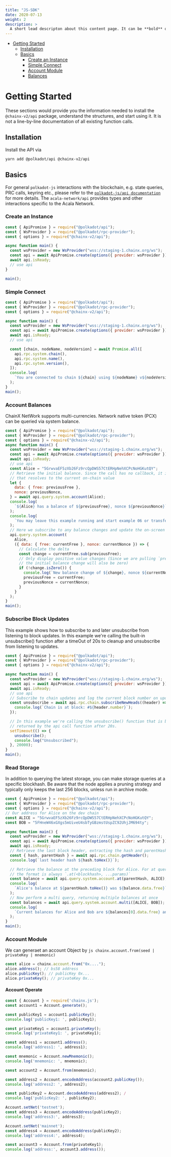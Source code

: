 ```yaml
---
title: "JS-SDK"
date: 2020-07-13
weight: 2
description: >
  A short lead descripton about this content page. It can be **bold** or _italic_ and can be split over multiple paragraphs.
---
```


<!-- TOC -->

- [Getting Started](#getting-started)
  - [Installation](#installation)
  - [Basics](#basics)
    - [Create an Instance](#create-an-instance)
    - [Simple Connect](#simple-connect)
    - [Account Module](#account-module)
    - [Balances](#account-balances)

<!-- /TOC -->

# Getting Started

These sections would provide you the information needed to install the `@chainx-v2/api` package, understand the structures, and start using it. It is not a line-by-line documentation of all existing function calls.

## Installation

Install the API via

```bash
yarn add @polkadot/api @chainx-v2/api
```

## Basics

For general `polkadot-js` interactions with the blockchain, e.g. state queries, PRC calls, keyring etc., please refer to the [`polkadot-js/api documentation`](https://polkadot.js.org/api/start/install.html) for more details. The `acala-network/api` provides types and other interactions specific to the Acala Network.

### Create an Instance

```js
const { ApiPromise } = require("@polkadot/api");
const { WsProvider } = require("@polkadot/rpc-provider");
const { options } = require("@chainx-v2/api");

async function main() {
  const wsProvider = new WsProvider("wss://staging-1.chainx.org/ws");
  const api = await ApiPromise.create(options({ provider: wsProvider }));
  await api.isReady;
  // use api
}

main();
```

### Simple Connect

```js
const { ApiPromise } = require("@polkadot/api");
const { WsProvider } = require("@polkadot/rpc-provider");
const { options } = require("@chainx-v2/api");

async function main() {
  const wsProvider = new WsProvider("wss://staging-1.chainx.org/ws");
  const api = await ApiPromise.create(options({ provider: wsProvider }));
  await api.isReady;
  // use api

  const [chain, nodeName, nodeVersion] = await Promise.all([
    api.rpc.system.chain(),
    api.rpc.system.name(),
    api.rpc.sytem.version(),
  ]);
  console.log(
    `You are connected to chain ${chain} using ${nodeName} v${nodeVersion} `
  );
}
main();
```

### Account Balances

ChainX NetWork supports multi-currencies. Network native token (PCX) can be queried via system balance.

```js
const { ApiPromise } = require("@polkadot/api");
const { WsProvider } = require("@polkadot/rpc-provider");
const { options } = require("@chainx-v2/api");
async function main() {
  const wsProvider = new WsProvider("wss://staging-1.chainx.org/ws");
  const api = await ApiPromise.create(options({ provider: wsProvider }));
  await api.isReady;
  // use api
  const Alice = "5GrwvaEF5zXb26Fz9rcQpDWS57CtERHpNehXCPcNoHGKutQY";
  // Retrieve the initial balance. Since the call has no callback, it is simply a promise
  // that resolves to the current on-chain value
  let {
    data: { free: previousFree },
    nonce: previousNonce,
  } = await api.query.system.account(Alice);
  console.log(
    `${Alice} has a balance of ${previousFree}, nonce ${previousNonce}`
  );
  console.log(
    `You may leave this example running and start example 06 or transfer any value to ${Alice}`
  );
  // Here we subscribe to any balance changes and update the on-screen value
  api.query.system.account(
    Alice,
    ({ data: { free: currentFree }, nonce: currentNonce }) => {
      // Calculate the delta
      const change = currentFree.sub(previousFree);
      // Only display positive value changes (Since we are pulling `previous` above already,
      // the initial balance change will also be zero)
      if (!change.isZero()) {
        console.log(`New balance change of ${change}, nonce ${currentNonce}`);
        previousFree = currentFree;
        previousNonce = currentNonce;
      }
    }
  );
}
main();
```

### Subscribe Block Updates

This example shows how to subscribe to and later unsubscribe from listening to block updates.
In this example we're calling the built-in unsubscribe() function after a timeOut of 20s to cleanup and unsubscribe from listening to updates.

```js
const { ApiPromise } = require("@polkadot/api");
const { WsProvider } = require("@polkadot/rpc-provider");
const { options } = require("@chainx-v2/api");

async function main() {
  const wsProvider = new WsProvider("wss://staging-1.chainx.org/ws");
  const api = await ApiPromise.create(options({ provider: wsProvider }));
  await api.isReady;
  // use api
  // Subscribe to chain updates and log the current block number on update.
  const unsubscribe = await api.rpc.chain.subscribeNewHeads((header) => {
    console.log(`Chain is at block: #${header.number}`);
  });

  // In this example we're calling the unsubscribe() function that is being
  // returned by the api call function after 20s.
  setTimeout(() => {
    unsubscribe();
    console.log("Unsubscribed");
  }, 20000);
}
main();
```

### Read Storage

In addition to querying the latest storage, you can make storage queries at a specific blockhash.
Be aware that the node applies a pruning strategy and typically only keeps the last 256 blocks, unless run in archive mode.

```js
const { ApiPromise } = require("@polkadot/api");
const { WsProvider } = require("@polkadot/rpc-provider");
const { options } = require("@chainx-v2/api");
// Our address for Alice on the dev chain
const ALICE = "5GrwvaEF5zXb26Fz9rcQpDWS57CtERHpNehXCPcNoHGKutQY";
const BOB = "5FHneW46xGXgs5mUiveU4sbTyGBzmstUspZC92UhjJM694ty";

async function main() {
  const wsProvider = new WsProvider("wss://staging-1.chainx.org/ws");
  const api = await ApiPromise.create(options({ provider: wsProvider }));
  await api.isReady;
  // Retrieve the last block header, extracting the hash and parentHash
  const { hash, parentHash } = await api.rpc.chain.getHeader();
  console.log(`last header hash ${hash.toHex()}`);

  // Retrieve the balance at the preceding block for Alice. For at queries
  // the format is always `.at(<blockhash>, ...params)`
  const balance = await api.query.system.account.at(parentHash, ALICE);
  console.log(
    `Alice's balance at ${parentHash.toHex()} was ${balance.data.free}`
  );
  // Now perform a multi query, returning multiple balances at once
  const balances = await api.query.system.account.multi([ALICE, BOB]);
  console.log(
    `Current balances for Alice and Bob are ${balances[0].data.free} and ${balances[1].data.free}`
  );
}
main();
```

### Account Module

We can generaet an account Object by `js chainx.account.from(seed | privateKey | mnemonic)`

```js
const alice = chainx.account.from("0x....");
alice.address(); // bs58 address
alice.publicKey(); // publicKey 0x...
alice.privateKey(); // privateKey 0x...
```

#### Account Operate

```js
const { Account } = require('chainx.js');
const account1 = Account.generate();

const publicKey1 = account1.publicKey();
console.log('publicKey1: ', publicKey1);

const privateKey1 = account1.privateKey();
console.log('privateKey1: ', privateKey1);

const address1 = account1.address();
console.log('address1: ', address1);

const mnemonic = Account.newMnemonic();
console.log('mnemonic: ', mnemonic);

const account2 = Account.from(mnemonic);

const address2 = Account.encodeAddress(account2.publicKey());
console.log('address2: ', address2);

const publicKey2 = Account.decodeAddress(address2); /
console.log('publicKey2: ', publicKey2);

Account.setNet('testnet');
const address3 = Account.encodeAddress(publicKey2);
console.log('address3:', address3);

Account.setNet('mainnet');
const address4 = Account.encodeAddress(publicKey2);
console.log('address4:', address4);

const account3 = Account.from(privateKey1);
console.log('address:', account3.address());

```
